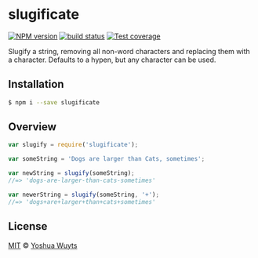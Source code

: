 # slugificate
[![NPM version][npm-image]][npm-url] [![build status][travis-image]][travis-url]
[![Test coverage][coveralls-image]][coveralls-url]

Slugify a string, removing all non-word characters and replacing them with a
character. Defaults to a hypen, but any character can be used.

## Installation
```bash
$ npm i --save slugificate
```

## Overview
```js
var slugify = require('slugificate');

var someString = 'Dogs are larger than Cats, sometimes';

var newString = slugify(someString);
//=> 'dogs-are-larger-than-cats-sometimes'

var newerString = slugify(someString, '+');
//=> 'dogs+are+larger+than+cats+sometimes'
```

## License
[MIT](https://tldrlegal.com/license/mit-license) © [Yoshua Wuyts](yoshuawuyts.com)

[npm-image]: https://img.shields.io/npm/v/slugificate.svg?style=flat-square
[npm-url]: https://npmjs.org/package/slugificate
[travis-image]: https://img.shields.io/travis/yoshuawuyts/slugificate.svg?style=flat-square
[travis-url]: https://travis-ci.org/yoshuawuyts/slugificate
[coveralls-image]: https://img.shields.io/coveralls/yoshuawuyts/slugificate.svg?style=flat-square
[coveralls-url]: https://coveralls.io/r/yoshuawuyts/slugificate?branch=master
